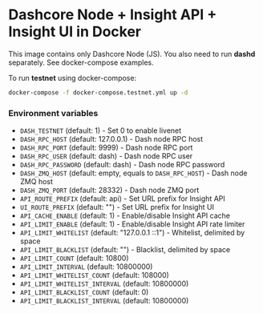 Dashcore Node + Insight API + Insight UI in Docker
=========

This image contains only Dashcore Node (JS). You also need to run **dashd** separately. See docker-compose examples.

To run **testnet** using docker-compose:
```bash
docker-compose -f docker-compose.testnet.yml up -d
```

### Environment variables

- `DASH_TESTNET` (default: 1) - Set 0 to enable livenet
- `DASH_RPC_HOST` (default: 127.0.0.1) - Dash node RPC host
- `DASH_RPC_PORT` (default: 9999) - Dash node RPC port
- `DASH_RPC_USER` (default: dash) - Dash node RPC user
- `DASH_RPC_PASSWORD` (default: dash) - Dash node RPC password
- `DASH_ZMQ_HOST` (default: empty, equals to `DASH_RPC_HOST`) - Dash node ZMQ host
- `DASH_ZMQ_PORT` (default: 28332) - Dash node ZMQ port
- `API_ROUTE_PREFIX` (default: api) - Set URL prefix for Insight API
- `UI_ROUTE_PREFIX` (default: "") - Set URL prefix for Insight UI
- `API_CACHE_ENABLE` (default: 1) - Enable/disable Insight API cache
- `API_LIMIT_ENABLE` (default: 1) - Enable/disable Insight API rate limiter
- `API_LIMIT_WHITELIST` (default: "127.0.0.1 ::1") - Whitelist, delimited by space
- `API_LIMIT_BLACKLIST` (default: "") - Blacklist, delimited by space
- `API_LIMIT_COUNT` (default: 10800)
- `API_LIMIT_INTERVAL` (default: 10800000)
- `API_LIMIT_WHITELIST_COUNT` (default: 108000)
- `API_LIMIT_WHITELIST_INTERVAL` (default: 10800000)
- `API_LIMIT_BLACKLIST_COUNT` (default: 0)
- `API_LIMIT_BLACKLIST_INTERVAL` (default: 10800000)
